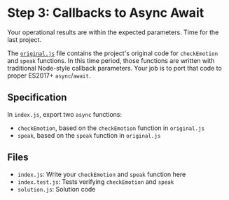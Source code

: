 # Step 3: Callbacks to Async Await

Your operational results are within the expected parameters.
Time for the last project.

The [`original.js`](original.js) file contains the project's original code for `checkEmotion` and `speak` functions.
In this time period, those functions are written with traditional Node-style callback parameters.
Your job is to port that code to proper ES2017+ `async`/`await`.

## Specification

In `index.js`, export two `async` functions:

- `checkEmotion`, based on the `checkEmotion` function in `original.js`
- `speak`, based on the `speak` function in `original.js`

## Files

- `index.js`: Write your `checkEmotion` and `speak` function here
- `index.test.js`: Tests verifying `checkEmotion` and `speak`
- `solution.js`: Solution code
